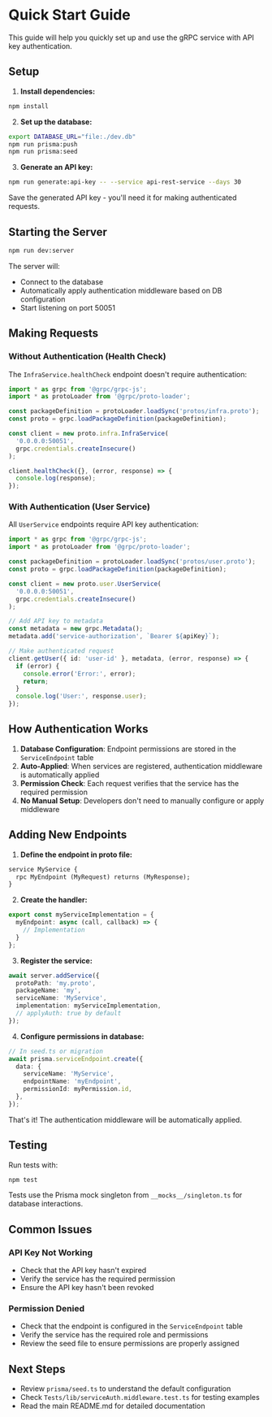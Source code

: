 # Quick Start Guide

This guide will help you quickly set up and use the gRPC service with API key authentication.

## Setup

1. **Install dependencies:**
```bash
npm install
```

2. **Set up the database:**
```bash
export DATABASE_URL="file:./dev.db"
npm run prisma:push
npm run prisma:seed
```

3. **Generate an API key:**
```bash
npm run generate:api-key -- --service api-rest-service --days 30
```

Save the generated API key - you'll need it for making authenticated requests.

## Starting the Server

```bash
npm run dev:server
```

The server will:
- Connect to the database
- Automatically apply authentication middleware based on DB configuration
- Start listening on port 50051

## Making Requests

### Without Authentication (Health Check)

The `InfraService.healthCheck` endpoint doesn't require authentication:

```typescript
import * as grpc from '@grpc/grpc-js';
import * as protoLoader from '@grpc/proto-loader';

const packageDefinition = protoLoader.loadSync('protos/infra.proto');
const proto = grpc.loadPackageDefinition(packageDefinition);

const client = new proto.infra.InfraService(
  '0.0.0.0:50051',
  grpc.credentials.createInsecure()
);

client.healthCheck({}, (error, response) => {
  console.log(response);
});
```

### With Authentication (User Service)

All `UserService` endpoints require API key authentication:

```typescript
import * as grpc from '@grpc/grpc-js';
import * as protoLoader from '@grpc/proto-loader';

const packageDefinition = protoLoader.loadSync('protos/user.proto');
const proto = grpc.loadPackageDefinition(packageDefinition);

const client = new proto.user.UserService(
  '0.0.0.0:50051',
  grpc.credentials.createInsecure()
);

// Add API key to metadata
const metadata = new grpc.Metadata();
metadata.add('service-authorization', `Bearer ${apiKey}`);

// Make authenticated request
client.getUser({ id: 'user-id' }, metadata, (error, response) => {
  if (error) {
    console.error('Error:', error);
    return;
  }
  console.log('User:', response.user);
});
```

## How Authentication Works

1. **Database Configuration**: Endpoint permissions are stored in the `ServiceEndpoint` table
2. **Auto-Applied**: When services are registered, authentication middleware is automatically applied
3. **Permission Check**: Each request verifies that the service has the required permission
4. **No Manual Setup**: Developers don't need to manually configure or apply middleware

## Adding New Endpoints

1. **Define the endpoint in proto file:**
```protobuf
service MyService {
  rpc MyEndpoint (MyRequest) returns (MyResponse);
}
```

2. **Create the handler:**
```typescript
export const myServiceImplementation = {
  myEndpoint: async (call, callback) => {
    // Implementation
  }
};
```

3. **Register the service:**
```typescript
await server.addService({
  protoPath: 'my.proto',
  packageName: 'my',
  serviceName: 'MyService',
  implementation: myServiceImplementation,
  // applyAuth: true by default
});
```

4. **Configure permissions in database:**
```typescript
// In seed.ts or migration
await prisma.serviceEndpoint.create({
  data: {
    serviceName: 'MyService',
    endpointName: 'myEndpoint',
    permissionId: myPermission.id,
  },
});
```

That's it! The authentication middleware will be automatically applied.

## Testing

Run tests with:
```bash
npm test
```

Tests use the Prisma mock singleton from `__mocks__/singleton.ts` for database interactions.

## Common Issues

### API Key Not Working

- Check that the API key hasn't expired
- Verify the service has the required permission
- Ensure the API key hasn't been revoked

### Permission Denied

- Check that the endpoint is configured in the `ServiceEndpoint` table
- Verify the service has the required role and permissions
- Review the seed file to ensure permissions are properly assigned

## Next Steps

- Review `prisma/seed.ts` to understand the default configuration
- Check `Tests/lib/serviceAuth.middleware.test.ts` for testing examples
- Read the main README.md for detailed documentation

